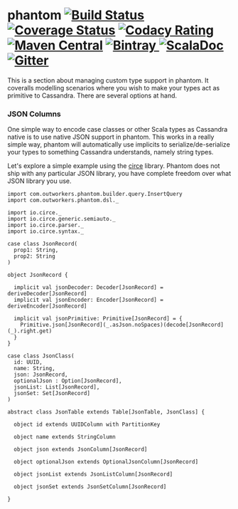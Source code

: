 phantom
[![Build Status](https://travis-ci.org/outworkers/phantom.svg?branch=develop)](https://travis-ci.org/outworkers/phantom?branch=develop) [![Coverage Status](https://coveralls.io/repos/github/outworkers/phantom/badge.svg?branch=develop)](https://coveralls.io/github/outworkers/phantom?branch=develop)  [![Codacy Rating](https://api.codacy.com/project/badge/grade/25bee222a7d142ff8151e6ceb39151b4)](https://www.codacy.com/app/flavian/phantom_2) [![Maven Central](https://maven-badges.herokuapp.com/maven-central/com.outworkers/phantom-dsl_2.11/badge.svg)](https://maven-badges.herokuapp.com/maven-central/com.outworkers/phantom-dsl_2.11) [![Bintray](https://api.bintray.com/packages/outworkers/oss-releases/phantom-dsl/images/download.svg) ](https://bintray.com/outworkers/oss-releases/phantom-dsl/_latestVersion) [![ScalaDoc](http://javadoc-badge.appspot.com/com.outworkers/phantom-dsl_2.11.svg?label=scaladoc)](http://javadoc-badge.appspot.com/com.outworkers/phantom-dsl_2.11) [![Gitter](https://badges.gitter.im/Join%20Chat.svg)](https://gitter.im/outworkers/phantom?utm_source=badge&utm_medium=badge&utm_campaign=pr-badge&utm_content=badge)
===============================================================================================================================================================================================================================================================================================================================================================================================================================================================================================================================================================================================================================================================================================================================================================================================================================================================================================================================================================================================================================================================================================================

This is a section about managing custom type support in phantom. It coveralls modelling scenarios where you wish
to make your types act as primitive to Cassandra. There are several options at hand.


### JSON Columns

One simple way to encode case classes or other Scala types as Cassandra native is to use native JSON support in phantom.
This works in a really simple way, phantom will automatically use implicits to serialize/de-serialize your types
to something Cassandra understands, namely string types.

Let's explore a simple example using the [circe](https://github.com/circe/circe) library.
Phantom does not ship with any particular JSON library, you have complete freedom over what JSON library you use.


```tut:silent
import com.outworkers.phantom.builder.query.InsertQuery
import com.outworkers.phantom.dsl._

import io.circe._
import io.circe.generic.semiauto._
import io.circe.parser._
import io.circe.syntax._

case class JsonRecord(
  prop1: String,
  prop2: String
)

object JsonRecord {

  implicit val jsonDecoder: Decoder[JsonRecord] = deriveDecoder[JsonRecord]
  implicit val jsonEncoder: Encoder[JsonRecord] = deriveEncoder[JsonRecord]

  implicit val jsonPrimitive: Primitive[JsonRecord] = {
    Primitive.json[JsonRecord](_.asJson.noSpaces)(decode[JsonRecord](_).right.get)
  }
}

case class JsonClass(
  id: UUID,
  name: String,
  json: JsonRecord,
  optionalJson : Option[JsonRecord],
  jsonList: List[JsonRecord],
  jsonSet: Set[JsonRecord]
)

abstract class JsonTable extends Table[JsonTable, JsonClass] {

  object id extends UUIDColumn with PartitionKey

  object name extends StringColumn

  object json extends JsonColumn[JsonRecord]

  object optionalJson extends OptionalJsonColumn[JsonRecord]

  object jsonList extends JsonListColumn[JsonRecord]

  object jsonSet extends JsonSetColumn[JsonRecord]

}
```